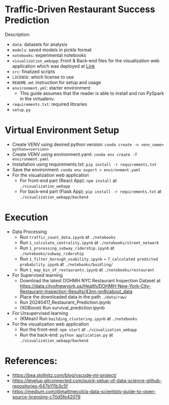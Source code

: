# Traffic-Driven Restaurant Success Prediction
Description: 
- `data`: datasets for analysis
- `models`: saved models in pickle format
- `notebooks`: experimental notebooks
- `visualization_webapp`: Front & Back-end files for the visualization web application which was deployed at [Link](https://teamgigo.netlify.app/) 
- `src`: finalized scripts
- `LICENSE`: which license to use
- `README.md`: instruction for setup and usage
- `environment.yml`: starter environment
  - This guide assumes that the reader is able to install and run PySpark in the virtualenv.
- `requirements.txt`: required libraries
- `setup.py`

# Virtual Environment Setup
- Create VENV using desired python version: ```conda create -n <env_name> python=<version>```
- Create VENV using environment.yaml: ```conda env create -f environment.yaml```
- Installation using requirements.txt: ```pip install -r requirements.txt```
- Save the environment: ```conda env export > environment.yaml```
- For the visualization web application
  - For front-end part (React App): ```npm install``` at `./visualization_webapp`
  - For back-end part (Flask App): ```pip install -r requirements.txt``` at `./visualization_webapp/backend`

# Execution 
- Data Processing
  - Run `traffic_count_data.ipynb` at ```./notebooks``` 
  - Run `1_calculate_centrality.ipynb` at ```./notebooks/street_network```
  - Run `1_processing_subway_ridership.ipynb` at ```./notebooks/subway_ridership```
  - Run `1_filter_borough_usability.ipynb` ~ `7_calculated predicted probability.ipynb` at ```./notebooks/buidling/```
  - Run `1_map_bin_of_restaurants.ipynb` at ```./notebooks/restaurant```
- For Supervised learning
  - Download the latest DOHMH NYC Restaurant Inspection Dataset at https://data.cityofnewyork.us/Health/DOHMH-New-York-City-Restaurant-Inspection-Results/43nn-pn8j/about_data
  - Place the downloaded data in the path ```./data/raw/```
  - Run 20240417_Restaurant_Prediction.ipynb
  - (XGBoost) Run survival_prediction.ipynb
- For Unsupervised learning
  - (KMean) Run `building_clustering.ipynb` at ```./notebooks```   
- For the visualization web application
  - Run the front-end: ```npm start``` at `./visualization_webapp`
  - Run the back-end: ```python application.py``` at `./visualization_webapp/backend`
    
# References:
- https://bea.stollnitz.com/blog/vscode-ml-project/
- https://levelup.gitconnected.com/quick-setup-of-data-science-github-repositories-647b111b3c5f
- https://medium.com/@mattmecoli/a-data-scientists-guide-to-open-source-licensing-c70d5fe42079
